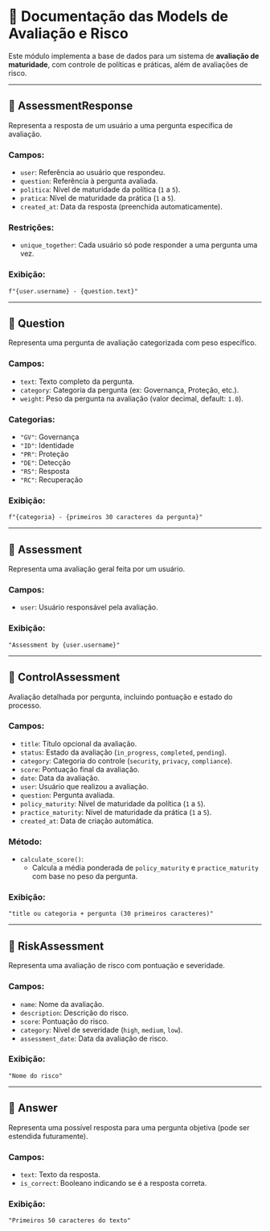# 📄 Documentação das Models de Avaliação e Risco

Este módulo implementa a base de dados para um sistema de **avaliação de maturidade**, com controle de políticas e práticas, além de avaliações de risco.

---

## 📌 AssessmentResponse

Representa a resposta de um usuário a uma pergunta específica de avaliação.

### Campos:

- `user`: Referência ao usuário que respondeu.
- `question`: Referência à pergunta avaliada.
- `politica`: Nível de maturidade da política (`1` a `5`).
- `pratica`: Nível de maturidade da prática (`1` a `5`).
- `created_at`: Data da resposta (preenchida automaticamente).

### Restrições:

- `unique_together`: Cada usuário só pode responder a uma pergunta uma vez.

### Exibição:

`f"{user.username} - {question.text}"`

---

## 📌 Question

Representa uma pergunta de avaliação categorizada com peso específico.

### Campos:

- `text`: Texto completo da pergunta.
- `category`: Categoria da pergunta (ex: Governança, Proteção, etc.).
- `weight`: Peso da pergunta na avaliação (valor decimal, default: `1.0`).

### Categorias:

- `"GV"`: Governança
- `"ID"`: Identidade
- `"PR"`: Proteção
- `"DE"`: Detecção
- `"RS"`: Resposta
- `"RC"`: Recuperação

### Exibição:

`f"{categoria} - {primeiros 30 caracteres da pergunta}"`

---

## 📌 Assessment

Representa uma avaliação geral feita por um usuário.

### Campos:

- `user`: Usuário responsável pela avaliação.

### Exibição:

`"Assessment by {user.username}"`

---

## 📌 ControlAssessment

Avaliação detalhada por pergunta, incluindo pontuação e estado do processo.

### Campos:

- `title`: Título opcional da avaliação.
- `status`: Estado da avaliação (`in_progress`, `completed`, `pending`).
- `category`: Categoria do controle (`security`, `privacy`, `compliance`).
- `score`: Pontuação final da avaliação.
- `date`: Data da avaliação.
- `user`: Usuário que realizou a avaliação.
- `question`: Pergunta avaliada.
- `policy_maturity`: Nível de maturidade da política (`1` a `5`).
- `practice_maturity`: Nível de maturidade da prática (`1` a `5`).
- `created_at`: Data de criação automática.

### Método:

- `calculate_score()`:
  - Calcula a média ponderada de `policy_maturity` e `practice_maturity` com base no peso da pergunta.

### Exibição:

`"title ou categoria + pergunta (30 primeiros caracteres)"`

---

## 📌 RiskAssessment

Representa uma avaliação de risco com pontuação e severidade.

### Campos:

- `name`: Nome da avaliação.
- `description`: Descrição do risco.
- `score`: Pontuação do risco.
- `category`: Nível de severidade (`high`, `medium`, `low`).
- `assessment_date`: Data da avaliação de risco.

### Exibição:

`"Nome do risco"`

---

## 📌 Answer

Representa uma possível resposta para uma pergunta objetiva (pode ser estendida futuramente).

### Campos:

- `text`: Texto da resposta.
- `is_correct`: Booleano indicando se é a resposta correta.

### Exibição:

`"Primeiros 50 caracteres do texto"`
